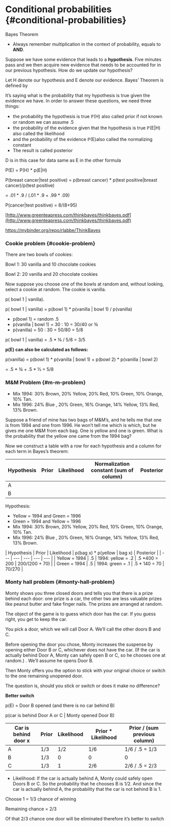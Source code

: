 # Conditional probabilities {#conditional-probabilities}

Bayes Theorem

*   Always remember multiplication in the context of probability, equals to **AND**.

Suppose we have some evidence that leads to a **hypothesis**. Five minutes pass and we then acquire new evidence that needs to be accounted for in our previous hypothesis. How do we update our hypothesis?

Let H denote our hypothesis and E denote our evidence. Bayes’ Theorem is defined by

It’s saying what is the probability that my hypothesis is true given the evidence we have. In order to answer these questions, we need three things:

*   the probability the hypothesis is true ℙ(H) also called prior if not known or random we can assume .5
*   the probability of the evidence given that the hypothesis is true ℙ(E|H) also called the likelihood
*   and the probability of the evidence ℙ(E)also called the normalizing constant
*   The result is called posterior

D is in this case for data same as E in the other formula

P(E) = P(H) * p(E|H)

P(breast cancer|test positive) = p(breast cancer) * p(test positive|breast cancer)/p(test positive)

= .01 * .9 / (.01 * .9 + .99 * .09)

P(cancer|test positive) = 8/(8+95)

[http://www.greenteapress.com/thinkbayes/thinkbayes.pdf](http://www.greenteapress.com/thinkbayes/thinkbayes.pdf)

https://mybinder.org/repo/rlabbe/ThinkBayes

### Cookie problem {#cookie-problem}

There are two bowls of cookies:

Bowl 1: 30 vanilla and 10 chocolate cookies

Bowl 2: 20 vanilla and 20 chocolate cookies

Now suppose you choose one of the bowls at random and, without looking, select a cookie at random. The cookie is vanilla.

p( bowl 1 | vanilla).

p( bowl 1 | vanilla) = p(bowl 1) * p(vanilla | bowl 1) / p(vanilla)

*   p(bowl 1) = random .5
*   p(vanilla | bowl 1) = 30 : 10 = 30/40 or ¾
*   p(vanilla) = 50 : 30 = 50/80 = 5/8

p( bowl 1 | vanilla) = .5 * ¾ / 5/8 = 3/5

**p(E) can also be calculated as follows:**

p(vanilla) = p(bowl 1) * p(vanilla | bowl 1) + p(bowl 2) * p(vanilla | bowl 2)

= .5 * ¾ + .5 * ½ = 5/8

### M&amp;M Problem {#m-m-problem}

*   Mix 1994: 30% Brown, 20% Yellow, 20% Red, 10% Green, 10% Orange, 10% Tan.
*   Mix 1996: 24% Blue , 20% Green, 16% Orange, 14% Yellow, 13% Red, 13% Brown.

Suppose a friend of mine has two bags of M&amp;M’s, and he tells me that one is from 1994 and one from 1996\. He won’t tell me which is which, but he gives me one M&amp;M from each bag. One is yellow and one is green. What is the probability that the yellow one came from the 1994 bag?

Now we construct a table with a row for each hypothesis and a column for each term in Bayes’s theorem:

| Hypothesis | Prior | Likelihood | Normalization constant (sum of column) | Posterior |
| --- | --- | --- | --- | --- |
| A |  |  |  |  |
| B |  |  |  |  |

Hypothesis:

*   Yellow = 1994 and Green = 1996
*   Green = 1994 and Yellow = 1996
*   Mix 1994: 30% Brown, 20% Yellow, 20% Red, 10% Green, 10% Orange, 10% Tan.
*   Mix 1996: 24% Blue , 20% Green, 16% Orange, 14% Yellow, 13% Red, 13% Brown.

| Hypothesis | Prior | Likelihood | p(bag x) * p(yellow | bag x) | Posterior |
| --- | --- | --- | --- | --- |
| Yellow = 1994 | .5 | 1994: yellow = .2 | .5 *400 = 200 | 200/(200 + 70) |
| Green = 1994 | .5 | 1994: green = .1 | .5 * 140 = 70 | 70/270 |

### Monty hall problem {#monty-hall-problem}

Monty shows you three closed doors and tells you that there is a prize behind each door: one prize is a car, the other two are less valuable prizes like peanut butter and fake finger nails. The prizes are arranged at random.

The object of the game is to guess which door has the car. If you guess right, you get to keep the car.

You pick a door, which we will call Door A. We’ll call the other doors B and C.

Before opening the door you chose, Monty increases the suspense by opening either Door B or C, whichever does not have the car. (If the car is actually behind Door A, Monty can safely open B or C, so he chooses one at random.) . We’ll assume he opens Door B.

Then Monty offers you the option to stick with your original choice or switch to the one remaining unopened door.

The question is, should you stick or switch or does it make no difference?

**Better switch**

p(E) = Door B opened (and there is no car behind B)

p(car is behind Door A or C | Monty opened Door B)

| Car is behind door x | Prior | Likelihood | Prior * Likelihood | Prior / (sum previous column) |
| --- | --- | --- | --- | --- |
| A | 1/3 | 1/2 | 1/6 | 1/6 / .5 = 1/3 |
| B | 1/3 | 0 | 0 | 0 |
| C | 1/3 | 1 | 2/6 | 2/6 / .5 = 2/3 |

*   Likelihood: If the car is actually behind A, Monty could safely open Doors B or C. So the probability that he chooses B is 1/2\. And since the car is actually behind A, the probability that the car is not behind B is 1\.

Choose 1 = 1/3 chance of winning

Remaining chance = 2/3

Of that 2/3 chance one door will be eliminated therefore it’s better to switch